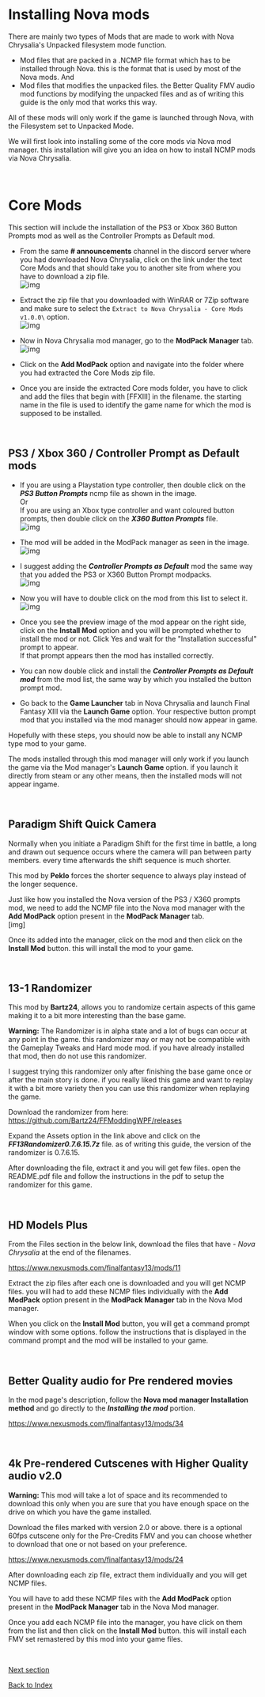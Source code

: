 # Installing Nova mods
There are mainly two types of Mods that are made to work with Nova Chrysalia's Unpacked filesystem mode function.

- Mod files that are packed in a .NCMP file format which has to be installed through Nova. this is the format that is used by most of the Nova mods.
And
- Mod files that modifies the unpacked files. the Better Quality FMV audio mod functions by modifying the unpacked files and as of writing this guide is the only mod that works this way.

All of these mods will only work if the game is launched through Nova, with the Filesystem set to Unpacked Mode.

We will first look into installing some of the core mods via Nova mod manager. this installation will give you an idea on how to install NCMP mods via Nova Chrysalia.

<br>

# Core Mods
This section will include the installation of the PS3 or Xbox 360 Button Prompts mod as well as the Controller Prompts as Default mod.

- From the same **# announcements** channel in the discord server where you had downloaded Nova Chrysalia, click on the link under the text Core Mods and that should take you to another site from where you have to download a zip file.
<br>![img](images/nova_mods/core_mods/nova_mod-img1.png)

- Extract the zip file that you downloaded with WinRAR or 7Zip software and make sure to select the ``Extract to Nova Chrysalia - Core Mods v1.0.0\`` option.
<br>![img](images/nova_mods/core_mods/nova_mod-img2.png)

- Now in Nova Chrysalia mod manager, go to the **ModPack Manager** tab.
<br>![img](images/nova_mods/core_mods/nova_mod-img3.png)

- Click on the **Add ModPack** option and navigate into the folder where you had extracted the Core Mods zip file.

- Once you are inside the extracted Core mods folder, you have to click and add the files that begin with [FFXIII] in the filename. the starting name in the file is used to identify the game name for which the mod is supposed to be installed.

<br>

## PS3 / Xbox 360 / Controller Prompt as Default mods
- If you are using a Playstation type controller, then double click on the ***PS3 Button Prompts*** ncmp file as shown in the image.
<br>Or
<br>If you are using an Xbox type controller and want coloured button prompts, then double click on the ***X360 Button Prompts*** file.
<br>![img](images/nova_mods/ps3_x360_contr_prmpt_dflt_mods/nova_mod-img4.png)

- The mod will be added in the ModPack manager as seen in the image.
<br>![img](images/nova_mods/ps3_x360_contr_prmpt_dflt_mods/nova_mod-img5.png)

- I suggest adding the ***Controller Prompts as Default*** mod the same way that you added the PS3 or X360 Button Prompt modpacks.
<br>![img](images/nova_mods/ps3_x360_contr_prmpt_dflt_mods/nova_mod-img6.png)

- Now you will have to double click on the mod from this list to select it.
<br>![img](images/nova_mods/ps3_x360_contr_prmpt_dflt_mods/nova_mod-img7.png)

- Once you see the preview image of the mod appear on the right side, click on the **Install Mod** option and you will be prompted whether to install the mod or not. Click Yes and wait for the "Installation successful" prompt to appear.
<br>If that prompt appears then the mod has installed correctly.

- You can now double click and install the ***Controller Prompts as Default mod*** from the mod list, the same way by which you installed the button prompt mod.

- Go back to the **Game Launcher** tab in Nova Chrysalia and launch Final Fantasy XIII via the **Launch Game** option.
Your respective button prompt mod that you installed via the mod manager should now appear in game.

Hopefully with these steps, you should now be able to install any NCMP type mod to your game.

The mods installed through this mod manager will only work if you launch the game via the Mod manager's **Launch Game** option.
if you launch it directly from steam or any other means, then the installed mods will not appear ingame.

<br>

## Paradigm Shift Quick Camera
Normally when you initiate a Paradigm Shift for the first time in battle, a long and drawn out
sequence occurs where the camera will pan between party members. every time afterwards the shift sequence is much shorter.

This mod by **Peklo** forces the shorter sequence to always play instead of the longer sequence.

Just like how you installed the Nova version of the PS3 / X360 prompts mod, we need to add the NCMP file into the Nova mod manager with the **Add ModPack** option present in the **ModPack Manager** tab.
<br>[img]

Once its added into the manager, click on the mod and then click on the **Install Mod** button. this will install the mod to your game.

<br>

## 13-1 Randomizer
This mod by **Bartz24**, allows you to randomize certain aspects of this game making it to a bit more interesting than the base game.

**Warning:** The Randomizer is in alpha state and a lot of bugs can occur at any point in the game. this randomizer may or may not be compatible with the Gameplay Tweaks and Hard mode mod. if you have already installed that mod, then do not use this randomizer.

I suggest trying this randomizer only after finishing the base game once or after the main story is done. if you really liked this game and want to replay it with a bit more variety then you can use this randomizer when replaying the game.

Download the randomizer from here:
<br>https://github.com/Bartz24/FFModdingWPF/releases

Expand the Assets option in the link above and click on the ***FF13Randomizer0.7.6.15.7z***  file. as of writing this guide, the version of the randomizer is 0.7.6.15.

After downloading the file, extract it and you will get few files. open the README.pdf file and follow the instructions in the pdf to setup the randomizer for this game.

<br>

## HD Models Plus
From the Files section in the below link, download the files that have *- Nova Chrysalia* at the end of the filenames.

https://www.nexusmods.com/finalfantasy13/mods/11

Extract the zip files after each one is downloaded and you will get NCMP files. you will had to add these NCMP files individually with the **Add ModPack** option present in the **ModPack Manager** tab in the Nova Mod manager.

When you click on the **Install Mod** button, you will get a command prompt window with some options. follow the instructions that is displayed in the command prompt and the mod will be installed to your game.

<br>

## Better Quality audio for Pre rendered movies
In the mod page's description, follow the **Nova mod manager Installation method** and go directly to the ***Installing the mod*** portion.

https://www.nexusmods.com/finalfantasy13/mods/34

<br>

## 4k Pre-rendered Cutscenes with Higher Quality audio v2.0

**Warning:** This mod will take a lot of space and its recommended to download this only when you are sure that you have enough space on the drive on which you have the game installed.

Download the files marked with version 2.0 or above. there is a optional 60fps cutscene only for the Pre-Credits FMV and you can choose whether to download that one or not based on your preference.

https://www.nexusmods.com/finalfantasy13/mods/24

After downloading each zip file, extract them individually and you will get NCMP files.

You will have to add these NCMP files with the **Add ModPack** option present in the **ModPack Manager** tab in the Nova Mod manager.

Once you add each NCMP file into the manager, you have click on them from the list and then click on the **Install Mod** button. this will install each FMV set remastered by this mod into your game files.

<br>

[Next section](credits.md)

[Back to Index](index.md)    
